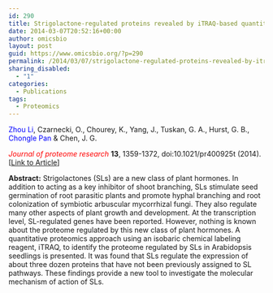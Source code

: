```yaml
---
id: 290
title: Strigolactone-regulated proteins revealed by iTRAQ-based quantitative proteomics in Arabidopsis.
date: 2014-03-07T20:52:16+00:00
author: omicsbio
layout: post
guid: https://www.omicsbio.org/?p=290
permalink: /2014/03/07/strigolactone-regulated-proteins-revealed-by-itraq-based-quantitative-proteomics-in-arabidopsis/
sharing_disabled:
  - "1"
categories:
  - Publications
tags:
  - Proteomics
---
```

<span style="color: #0000ff;">Zhou Li</span>, Czarnecki, O., Chourey, K., Yang, J., Tuskan, G. A., Hurst, G. B., <span style="color: #0000ff;">Chongle Pan</span> & Chen, J. G.

<span style="color: #ff0000;"><em>Journal of proteome research</em></span> **13**, 1359-1372, doi:10.1021/pr400925t (2014).  [[Link to Article](http://pubs.acs.org/doi/abs/10.1021/pr400925t)]

<!--more-->

**Abstract:** Strigolactones (SLs) are a new class of plant hormones. In addition to acting as a key inhibitor of shoot branching, SLs stimulate seed germination of root parasitic plants and promote hyphal branching and root colonization of symbiotic arbuscular mycorrhizal fungi. They also regulate many other aspects of plant growth and development. At the transcription level, SL-regulated genes have been reported. However, nothing is known about the proteome regulated by this new class of plant hormones. A quantitative proteomics approach using an isobaric chemical labeling reagent, iTRAQ, to identify the proteome regulated by SLs in Arabidopsis seedlings is presented. It was found that SLs regulate the expression of about three dozen proteins that have not been previously assigned to SL pathways. These findings provide a new tool to investigate the molecular mechanism of action of SLs.